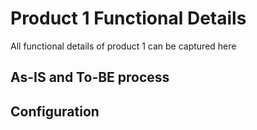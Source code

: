 # Product 1 Functional Details


<!-- @import "[TOC]" {cmd="toc" depthFrom=2 depthTo=6 orderedList=false} -->


All functional details of product 1 can be captured here

## As-IS and To-BE process

## Configuration


